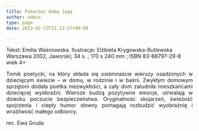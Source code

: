 ```yaml
---
title: Pokochać Babę Jagę
author: admin
type: page
date: 2013-02-23T21:12:57+00:00

---
```

<p style="text-align: justify;">
  Tekst: Emilia Waśniowska. Ilustracje: Elżbieta Krygowska-Butlewska<br /> Warszawa 2002, Jaworski; 34 s. ; 170 x 240 mm ; ISBN 83-88797-29-8<br /> wiek 4+
</p>

<p style="text-align: justify;">
  Tomik poetycki, na który składa się osiemnaście wierszy osadzonych w dziecięcym świecie – w domu, w rodzinie i w baśni. Zwykłym domowym sprzętom dodała poetka niezwykłości, a cały dom zaludniła mieszkańcami dziecięcej wyobraźni. Wiersze budzą pozytywne emocje, utrwalają w dziecku poczucie bezpieczeństwa. Oryginalność skojarzeń, świeżość spojrzenia i ciepły humor słowny pomagają rozbudzić wyobraźnię i wrażliwość małego odbiorcy.
</p>

<p style="text-align: justify;">
  rec. Ewa Gruda
</p>